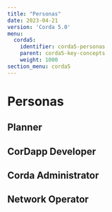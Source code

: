 ```yaml
---
title: "Personas"
date: 2023-04-21
version: 'Corda 5.0'
menu:
  corda5:
    identifier: corda5-personas
    parent: corda5-key-concepts
    weight: 1000
section_menu: corda5
---
```

# Personas

## Planner

## CorDapp Developer

## Corda Administrator

## Network Operator

